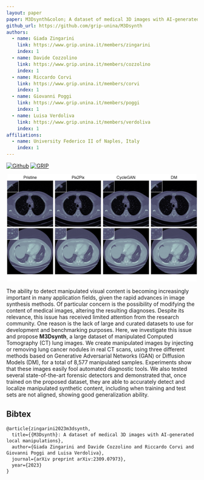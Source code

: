 ```yaml
---
layout: paper
paper: M3Dsynth&colon; A dataset of medical 3D images with AI-generated local manipulations 
github_url: https://github.com/grip-unina/M3Dsynth
authors:  
  - name: Giada Zingarini
    link: https://www.grip.unina.it/members/zingarini
    index: 1
  - name: Davide Cozzolino
    link: https://www.grip.unina.it/members/cozzolino
    index: 1
  - name: Riccardo Corvi
    link: https://www.grip.unina.it/members/corvi
    index: 1
  - name: Giovanni Poggi
    link: https://www.grip.unina.it/members/poggi
    index: 1
  - name: Luisa Verdoliva
    link: https://www.grip.unina.it/members/verdoliva
    index: 1
affiliations: 
  - name: University Federico II of Naples, Italy
    index: 1
---
```


[![Github](https://img.shields.io/badge/Github%20page-222222.svg?style=for-the-badge&logo=github)](https://github.com/grip-unina/M3Dsynth/)
[![GRIP](https://img.shields.io/badge/-GRIP-0888ef.svg?style=for-the-badge)](https://www.grip.unina.it)

<center><img src="./images.png" alt="images" width="500pt" /></center>

The ability to detect manipulated visual content is becoming increasingly important in many application fields, given the rapid advances in image synthesis methods. 
Of particular concern is the possibility of modifying the content of medical images, altering the resulting diagnoses. Despite its relevance, this issue has received limited attention from the research community. One reason is the lack of large and curated datasets to use for development and benchmarking purposes. Here, we investigate this issue and propose **M3Dsynth**, a large dataset of manipulated Computed Tomography (CT) lung images.
We create manipulated images by injecting or removing lung cancer nodules in real CT scans, 
using three different methods based on Generative Adversarial Networks (GAN) or Diffusion Models (DM), for a total of 8,577 manipulated samples. 
Experiments show that these images easily fool automated diagnostic tools. 
We also tested several state-of-the-art forensic detectors and demonstrated that, 
once trained on the proposed dataset, they are able to accurately detect and localize manipulated synthetic content,
including when training and test sets are not aligned, showing good generalization ability.

## Bibtex 

```
@article{zingarini2023m3dsynth,
  title={{M3Dsynth}: A dataset of medical 3D images with AI-generated local manipulations}, 
  author={Giada Zingarini and Davide Cozzolino and Riccardo Corvi and Giovanni Poggi and Luisa Verdoliva},
  journal={arXiv preprint arXiv:2309.07973},
  year={2023}
}
```
